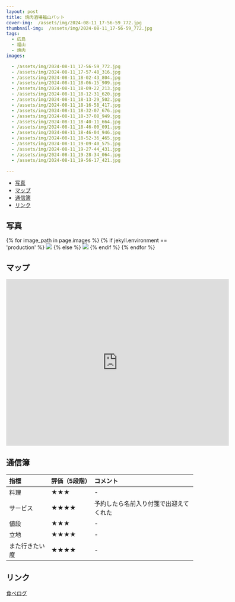 ```yaml
---
layout: post
title: 焼肉酒場福山バット
cover-img:  /assets/img/2024-08-11_17-56-59_772.jpg
thumbnail-img:  /assets/img/2024-08-11_17-56-59_772.jpg
tags:
  - 広島
  - 福山
  - 焼肉
images:  

  - /assets/img/2024-08-11_17-56-59_772.jpg
  - /assets/img/2024-08-11_17-57-48_316.jpg
  - /assets/img/2024-08-11_18-02-43_804.jpg
  - /assets/img/2024-08-11_18-06-15_909.jpg
  - /assets/img/2024-08-11_18-09-22_213.jpg
  - /assets/img/2024-08-11_18-12-31_620.jpg
  - /assets/img/2024-08-11_18-13-29_502.jpg
  - /assets/img/2024-08-11_18-16-58_417.jpg
  - /assets/img/2024-08-11_18-32-07_676.jpg
  - /assets/img/2024-08-11_18-37-08_949.jpg
  - /assets/img/2024-08-11_18-40-11_664.jpg
  - /assets/img/2024-08-11_18-46-00_091.jpg
  - /assets/img/2024-08-11_18-46-04_946.jpg
  - /assets/img/2024-08-11_18-52-36_465.jpg
  - /assets/img/2024-08-11_19-09-40_575.jpg
  - /assets/img/2024-08-11_19-27-44_431.jpg
  - /assets/img/2024-08-11_19-28-34_064.jpg
  - /assets/img/2024-08-11_19-56-17_421.jpg

---
```




<!-- TOC -->

- [写真](#写真)
- [マップ](#マップ)
- [通信簿](#通信簿)
- [リンク](#リンク)

<!-- /TOC -->

## 写真

{% for image_path in page.images %}
{% if jekyll.environment == 'production' %}
<img src="https://raw.githubusercontent.com/taira1117/fukuyama_izakaya/master/{{ image_path }}">
{% else %}
<img src="{{ image_path }}">
{% endif %}
{% endfor %}

## マップ

<iframe src="https://www.google.com/maps/embed?pb=!1m18!1m12!1m3!1d3288.5649912751956!2d133.36143267715408!3d34.4885580945635!2m3!1f0!2f0!3f0!3m2!1i1024!2i768!4f13.1!3m3!1m2!1s0x3551113152e20b7b%3A0x26045590f10ba627!2z56aP5bGx44OQ44OD44OI!5e0!3m2!1sja!2sjp!4v1723781209130!5m2!1sja!2sjp" width="600" height="450" style="border:0;" allowfullscreen="" loading="lazy" referrerpolicy="no-referrer-when-downgrade"></iframe>

## 通信簿

| 指標 | 評価（5段階） | コメント |
| :------ |:--- | :--- |
| 料理 | ★★★ | - |
| サービス | ★★★★ | 予約したら名前入り付箋で出迎えてくれた |
| 値段 | ★★★ | - |
| 立地 | ★★★★ | - |
| また行きたい度 | ★★★★ | - |

## リンク

[食べログ](https://tabelog.com/hiroshima/A3403/A340301/34032426/)